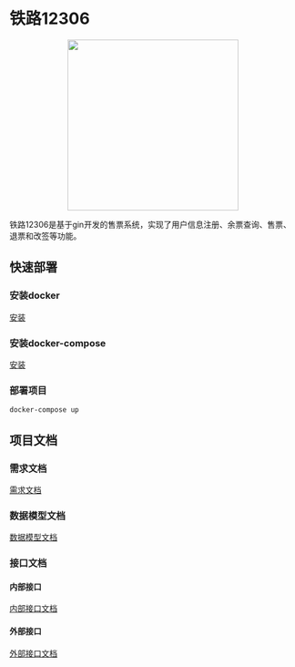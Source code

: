 # 铁路12306

<div align=center>
    <img src="https://github.com/mamachengcheng/12306/blob/main/docs/logo.png" width=300" height="300" />
</div>

铁路12306是基于gin开发的售票系统，实现了用户信息注册、余票查询、售票、退票和改签等功能。

## 快速部署
### 安装docker

[安装](https://docs.docker.com/engine/install/)

### 安装docker-compose

[安装](https://docs.docker.com/compose/install/)

### 部署项目

```shell
docker-compose up
```

## 项目文档

### 需求文档

[需求文档](https://github.com/mamachengcheng/12306/blob/main/docs/PRD/PRD.md)

### 数据模型文档

[数据模型文档](https://github.com/mamachengcheng/12306/blob/main/docs/model/model.md)

### 接口文档

#### 内部接口

[内部接口文档](https://github.com/mamachengcheng/12306/blob/main/docs/API/API.md)

#### 外部接口

[外部接口文档](https://belugahub.postman.co/build/workspace/Team-Workspace~7003af59-00c2-4a32-8d4d-098d1af5422a/request/13390250-aaed9fc2-ee89-4de2-b56b-93acfe09943c)